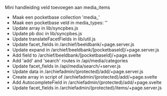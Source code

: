 Mini handleiding veld toevoegen aan media_items

- Maak een pocketbase collection 'media\_<name>'
- Maak een pocketbase veld in media_types: '<name>'
- Update array in lib/syncpbes.js
- Update pb doc in lib/syncpbes.js
- Update translateFacetFields in lib/util.js
- Update facet_fields in /archief/beeldbank/+page.server.js
- Update expand in /archief/beeldbank/[pocketbaseId]/+page.server.js
- Add field to /archief/beeldbank/[pocketbaseId]/+page.svelte
- Add 'add' and 'search' routes in /api/media/categories
- Update facet_fields in /api/media/search/+server.js
- Update data in /archiefadmin/(protected)/add/+page.server.js
- Create array in script of /archiefadmin/(protected)/add/+page.svelte
- Add AutocompleteField in /archiefadmin/(protected)/add/+page.svelte
- Update facet_fields in /archiefadmin/(protected)/items/+page.server.js
